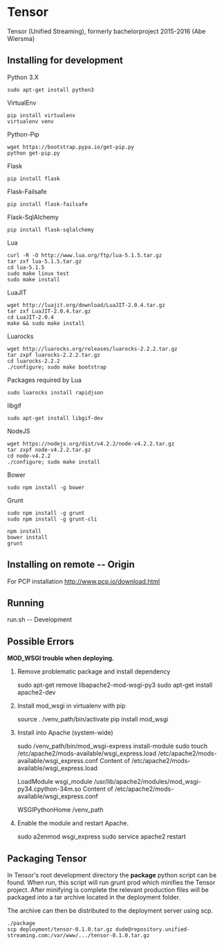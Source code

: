# Tensor
Tensor (Unified Streaming), formerly bachelorproject 2015-2016 (Abe Wiersma) 

Installing for development
--------------------------

Python 3.X

    sudo apt-get install python3
VirtualEnv

    pip install virtualenv
    virtualenv venv
Python-Pip

    wget https://bootstrap.pypa.io/get-pip.py
    python get-pip.py
Flask
    
    pip install flask
Flask-Failsafe
    
    pip install flask-failsafe
Flask-SqlAlchemy
    
    pip install flask-sqlalchemy

Lua

    curl -R -O http://www.lua.org/ftp/lua-5.1.5.tar.gz
    tar zxf lua-5.1.5.tar.gz
    cd lua-5.1.5
    sudo make linux test
    sudo make install
LuaJIT

    wget http://luajit.org/download/LuaJIT-2.0.4.tar.gz
    tar zxf LuaJIT-2.0.4.tar.gz
    cd LuaJIT-2.0.4
    make && sudo make install
Luarocks

    wget http://luarocks.org/releases/luarocks-2.2.2.tar.gz
    tar zxpf luarocks-2.2.2.tar.gz
    cd luarocks-2.2.2
    ./configure; sudo make bootstrap
Packages required by Lua
    
    sudo luarocks install rapidjson
libgif
    
    sudo apt-get install libgif-dev
NodeJS

    wget https://nodejs.org/dist/v4.2.2/node-v4.2.2.tar.gz
    tar zxpf node-v4.2.2.tar.gz
    cd node-v4.2.2
    ./configure; sudo make install

Bower

    sudo npm install -g bower
Grunt

    sudo npm install -g grunt
    sudo npm install -g grunt-cli

    npm install
    bower install
    grunt

Installing on remote -- Origin
----------

For PCP installation http://www.pcp.io/download.html

Running
-------
run.sh -- Development

Possible Errors
---------------

**MOD_WSGI trouble when deploying.**

1) Remove problematic package and install dependency

    sudo apt-get remove libapache2-mod-wsgi-py3
    sudo apt-get install apache2-dev
2) Install mod_wsgi in virtualenv with pip

    source . /venv_path/bin/activate
    pip install mod_wsgi
3) Install into Apache (system-wide)

    sudo /venv_path/bin/mod_wsgi-express install-module
    sudo touch /etc/apache2/mods-available/wsgi_express.load /etc/apache2/mods-available/wsgi_express.conf
Content of /etc/apache2/mods-available/wsgi_express.load

    LoadModule wsgi_module /usr/lib/apache2/modules/mod_wsgi-py34.cpython-34m.so
Content of /etc/apache2/mods-available/wsgi_express.conf

    WSGIPythonHome /venv_path
4) Enable the module and restart Apache.

    sudo a2enmod wsgi_express
    sudo service apache2 restart


Packaging Tensor
----------------
In Tensor's root development directory the **package** python script can
be found.
When run, this script will run grunt prod which minifies the Tensor project.
After minifying is complete the relevant production files will be packaged into
a tar archive located in the deployment folder.

The archive can then be distributed to the deployment server using scp.

    ./package
    scp deployment/tensor-0.1.0.tar.gz dude@repository.unified-streaming.com:/var/www/.../tensor-0.1.0.tar.gz
